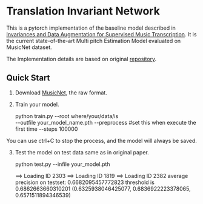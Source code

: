 # Translation Invariant Network

This is a pytorch implementation of the baseline model described in 
[Invariances and Data Augmentation for Supervised Music Transcription](https://arxiv.org/pdf/1711.04845.pdf).
It is the current state-of-the-art Multi pitch Estimation Model evaluated on MusicNet dataset. 

The Implementation details are based on original [repository](https://github.com/jthickstun/thickstun2018invariances).

## Quick Start

1. Download [MusicNet](https://homes.cs.washington.edu/~thickstn/musicnet.html), the raw format.
2. Train your model.


    python train.py --root where/your/data/is \
                --outfile your_model_name.pth
                --preprocess #set this when execute the first time
                --steps 100000

You can use ctrl+C to stop the process, and the model will always be saved.

3. Test the model on test data same as in original paper.

    
    python test.py --infile your_model.pth
    
    ==> Loading ID 2303
    ==> Loading ID 1819
    ==> Loading ID 2382
    average precision on testset: 0.6682095457772823
    threshold is 0.6862663660310201
    (0.6325938046425077, 0.6836922223378065, 0.6571511894346539)